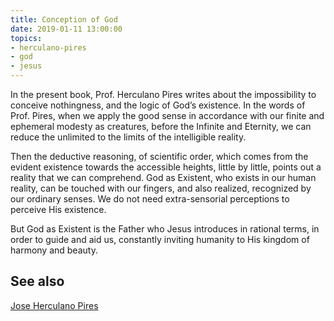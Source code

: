 ```yaml
---
title: Conception of God
date: 2019-01-11 13:00:00
topics: 
- herculano-pires
- god
- jesus
---
```


In the present book, Prof. Herculano Pires writes about the impossibility to
conceive nothingness, and the logic of God’s existence. In the words of Prof.
Pires, when we apply the good sense in accordance with our finite and ephemeral
modesty as creatures, before the Infinite and Eternity, we can reduce the
unlimited to the limits of the intelligible reality. 

Then the deductive reasoning, of scientific order, which comes from the evident
existence towards the accessible heights, little by little, points out a reality
that we can comprehend. God as Existent, who exists in our human reality, can be
touched with our fingers, and also realized, recognized by our ordinary senses.
We do not need extra-sensorial perceptions to perceive His existence. 

But God as Existent is the Father who Jesus introduces in rational terms, in
order to guide and aid us, constantly inviting humanity to His kingdom of
harmony and beauty.


## See also
[Jose Herculano Pires](/about/herculano-pires)  



